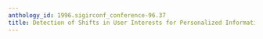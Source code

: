 ```yaml
---
anthology_id: 1996.sigirconf_conference-96.37
title: Detection of Shifts in User Interests for Personalized Information Filtering
---
```

